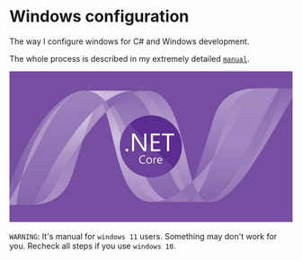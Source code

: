 # Windows configuration
The way I configure windows for C# and Windows development.

The whole process is described in my extremely detailed [`manual`](./chapters/index.md).

<img src="./assets/dotnet_logo.jpg" alt="DotNet logo"/>

`WARNING`: It's manual for `windows 11` users. Something may don't work for you. Recheck all steps if you use `windows 10`.